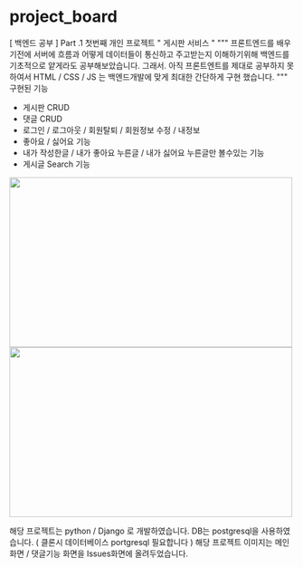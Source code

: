 # project_board
[ 백엔드 공부 ] Part .1  첫번째 개인 프로젝트  " 게시판 서비스 " 
"""
프론트엔드를 배우기전에 서버에 흐름과 어떻게 데이터들이
통신하고 주고받는지 이해하기위해
백엔드를 기초적으로 얕게라도 공부해보았습니다. 그래서. 아직 프론트엔트를 제대로 공부하지 못하여서
HTML / CSS / JS 는 백엔드개발에 맞게 최대한 간단하게 구현 했습니다.
"""
구현된 기능 
- 게시판 CRUD 
- 댓글 CRUD
- 로그인 / 로그아웃 / 회원탈퇴 / 회원정보 수정 / 내정보
- 좋아요 / 싫어요 기능
- 내가 작성한글 / 내가 좋아요 누른글 / 내가 싫어요 누른글만 볼수있는 기능
- 게시글 Search 기능


<img src="https://user-images.githubusercontent.com/76981768/106838555-e1fb1200-66df-11eb-907e-6d6b83726d25.png" width="500" height="300">
<img src="https://user-images.githubusercontent.com/76981768/106838562-e3c4d580-66df-11eb-9c6b-8ce9dd2f71ba.png" width="500" height="300">

해당 프로젝트는 python / Django 로 개발하였습니다.
DB는 postgresql을 사용하였습니다.
( 클론시 데이터베이스 portgresql 필요합니다 )
해당 프로젝트 이미지는 메인화면 / 댓글기능 화면을 Issues화면에 올려두었습니다.  
